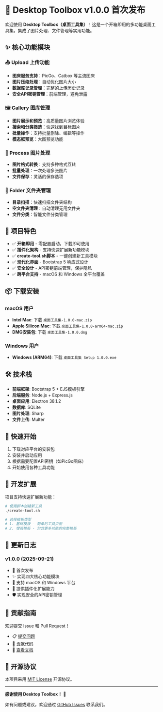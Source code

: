 # 🎉 Desktop Toolbox v1.0.0 首次发布

欢迎使用 **Desktop Toolbox（桌面工具集）**！这是一个开箱即用的多功能桌面工具集，集成了图片处理、文件管理等实用功能。

## ✨ 核心功能模块

### 📤 Upload 上传功能
- **图床服务支持**：PicGo、Catbox 等主流图床
- **图片压缩处理**：自动优化图片大小
- **数据库记录管理**：完整的上传历史记录
- **安全API密钥管理**：前端管理，避免泄露

### 🖼️ Gallery 图库管理
- **图片展示和预览**：高质量图片浏览体验
- **搜索和分类筛选**：快速找到目标图片
- **批量操作**：支持批量删除、编辑等操作
- **模态框预览**：大图预览功能

### 🔧 Process 图片处理
- **图片格式转换**：支持多种格式互转
- **批量处理**：一次处理多张图片
- **文件保存**：灵活的保存选项

### 📁 Folder 文件夹管理
- **目录扫描**：快速扫描文件夹结构
- **空文件夹清理**：自动清理无用文件夹
- **文件分类**：智能文件分类管理

## 🚀 项目特色

- ✅ **开箱即用** - 零配置启动，下载即可使用
- ✅ **插件化架构** - 支持快速扩展新功能模块
- ✅ **create-tool.sh脚本** - 一键创建新工具模块
- ✅ **现代化界面** - Bootstrap 5 响应式设计
- ✅ **安全设计** - API密钥前端管理，保护隐私
- ✅ **跨平台支持** - macOS 和 Windows 全平台覆盖

## 📦 下载安装

### macOS 用户
- **Intel Mac**: 下载 `桌面工具集-1.0.0-mac.zip`
- **Apple Silicon Mac**: 下载 `桌面工具集-1.0.0-arm64-mac.zip`
- **DMG安装包**: 下载 `桌面工具集-1.0.0.dmg`

### Windows 用户
- **Windows (ARM64)**: 下载 `桌面工具集 Setup 1.0.0.exe`

## 🛠️ 技术栈

- **前端框架**: Bootstrap 5 + EJS模板引擎
- **后端服务**: Node.js + Express.js
- **桌面应用**: Electron 38.1.2
- **数据库**: SQLite
- **图片处理**: Sharp
- **文件上传**: Multer

## 🚀 快速开始

1. 下载对应平台的安装包
2. 安装并启动应用
3. 根据需要配置API密钥（如PicGo图床）
4. 开始使用各种工具功能

## 🔧 开发扩展

项目支持快速扩展新功能：

```bash
# 使用脚本创建新工具
./create-tool.sh

# 选择模板类型
# 1. 基础模板 - 简单的工具页面
# 2. 增强模板 - 包含更多功能的完整模板
```

## 📝 更新日志

### v1.0.0 (2025-09-21)
- 🎉 首次发布
- ✨ 实现四大核心功能模块
- 🚀 支持 macOS 和 Windows 平台
- 🔧 提供插件化扩展能力
- 🛡️ 实现安全的API密钥管理

## 🤝 贡献指南

欢迎提交 Issue 和 Pull Request！

- 📋 [提交问题](https://github.com/shaocc1234/desktop-toolbox/issues)
- 🔧 [贡献代码](https://github.com/shaocc1234/desktop-toolbox/pulls)
- 📖 [查看文档](https://github.com/shaocc1234/desktop-toolbox/blob/main/README.md)

## 📄 开源协议

本项目采用 [MIT License](https://github.com/shaocc1234/desktop-toolbox/blob/main/LICENSE) 开源协议。

---

**感谢使用 Desktop Toolbox！** 🎊

如有问题或建议，欢迎通过 [GitHub Issues](https://github.com/shaocc1234/desktop-toolbox/issues) 联系我们。
